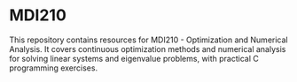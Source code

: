 # MDI210
This repository contains resources for MDI210 - Optimization and Numerical Analysis. It covers continuous optimization methods and numerical analysis for solving linear systems and eigenvalue problems, with practical C programming exercises.
